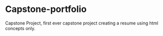 # Capstone-portfolio
Capstone Project, first ever capstone project creating a resume using html concepts only.
